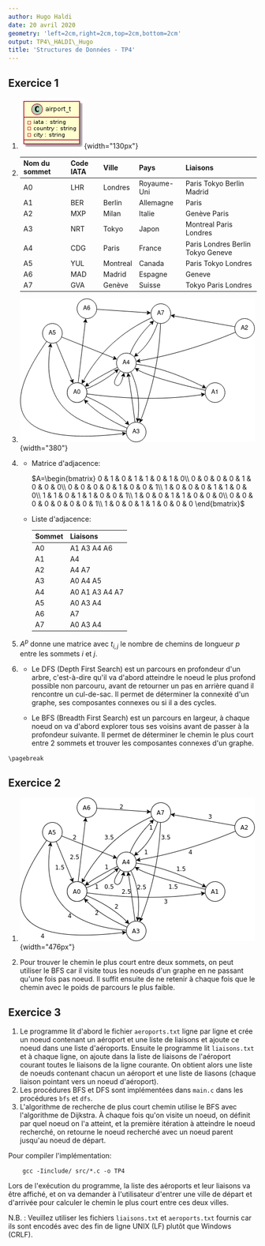 ```yaml
---
author: Hugo Haldi
date: 20 avril 2020
geometry: 'left=2cm,right=2cm,top=2cm,bottom=2cm'
output: TP4\_HALDI\_Hugo
title: 'Structures de Données - TP4'
---
```


## Exercice 1

1.  ![airport\_t](images/airport_t.png){width="130px"}

2.  | Nom du sommet | Code IATA | Ville    | Pays        | Liaisons                          |
    |---------------|-----------|----------|-------------|-----------------------------------|
    | A0            | LHR       | Londres  | Royaume-Uni | Paris Tokyo Berlin Madrid         |
    | A1            | BER       | Berlin   | Allemagne   | Paris                             |
    | A2            | MXP       | Milan    | Italie      | Genève Paris                      |
    | A3            | NRT       | Tokyo    | Japon       | Montreal Paris Londres            |
    | A4            | CDG       | Paris    | France      | Paris Londres Berlin Tokyo Geneve |
    | A5            | YUL       | Montreal | Canada      | Paris Tokyo Londres               |
    | A6            | MAD       | Madrid   | Espagne     | Geneve                            |
    | A7            | GVA       | Genève   | Suisse      | Tokyo Paris Londres               |

3.  ![Bindings](images/bindings.png){width="380"}

4.  -   Matrice d'adjacence:

        $A=\begin{bmatrix} 0 & 1 & 0 & 1 & 1 & 0 & 1 & 0\\ 0 & 0 & 0 & 0 & 1 & 0 & 0 & 0\\ 0 & 0 & 0 & 0 & 1 & 0 & 0 & 1\\ 1 & 0 & 0 & 0 & 1 & 1 & 0 & 0\\ 1 & 1 & 0 & 1 & 1 & 0 & 0 & 1\\ 1 & 0 & 0 & 1 & 1 & 0 & 0 & 0\\ 0 & 0 & 0 & 0 & 0 & 0 & 0 & 1\\ 1 & 0 & 0 & 1 & 1 & 0 & 0 & 0 \end{bmatrix}$

    -   Liste d'adjacence:

        | Sommet | Liaisons       |
        |--------|----------------|
        | A0     | A1 A3 A4 A6    |
        | A1     | A4             |
        | A2     | A4 A7          |
        | A3     | A0 A4 A5       |
        | A4     | A0 A1 A3 A4 A7 |
        | A5     | A0 A3 A4       |
        | A6     | A7             |
        | A7     | A0 A3 A4       |

5.  $A^p$ donne une matrice avec $t_{i,j}$ le nombre de chemins de longueur $p$ entre les sommets $i$ et $j$.

6.  -   Le DFS (Depth First Search) est un parcours en profondeur d'un arbre, c'est-à-dire qu'il va d'abord atteindre le noeud le plus profond possible non parcouru, avant de retourner un pas en arrière quand il rencontre un cul-de-sac. Il permet de déterminer la connexité d'un graphe, ses composantes connexes ou si il a des cycles.

    -   Le BFS (Breadth First Search) est un parcours en largeur, à chaque noeud on va d'abord explorer tous ses voisins avant de passer à la profondeur suivante. Il permet de déterminer le chemin le plus court entre 2 sommets et trouver les composantes connexes d'un graphe.

```{=tex}
\pagebreak
```
## Exercice 2

1.  ![Bindings weight](images/bindings_weight.png){width="476px"}

2.  Pour trouver le chemin le plus court entre deux sommets, on peut utiliser le BFS car il visite tous les noeuds d'un graphe en ne passant qu'une fois pas noeud. Il suffit ensuite de ne retenir à chaque fois que le chemin avec le poids de parcours le plus faible.

## Exercice 3

1.  Le programme lit d'abord le fichier `aeroports.txt` ligne par ligne et crée un noeud contenant un aéroport et une liste de liaisons et ajoute ce noeud dans une liste d'aéroports. Ensuite le programme lit `liaisons.txt` et à chaque ligne, on ajoute dans la liste de liaisons de l'aéroport courant toutes le liaisons de la ligne courante. On obtient alors une liste de noeuds contenant chacun un aéroport et une liste de liasons (chaque liaison pointant vers un noeud d'aéroport).
2.  Les procédures BFS et DFS sont implémentées dans `main.c` dans les procédures `bfs` et `dfs`.
3.  L'algorithme de recherche de plus court chemin utilise le BFS avec l'algorithme de Dijkstra. À chaque fois qu'on visite un noeud, on définit par quel noeud on l'a atteint, et la première itération à atteindre le noeud recherché, on retourne le noeud recherché avec un noeud parent jusqu'au noeud de départ.

Pour compiler l'implémentation:

        gcc -Iinclude/ src/*.c -o TP4

Lors de l'exécution du programme, la liste des aéroports et leur liaisons va être affiché, et on va demander à l'utilisateur d'entrer une ville de départ et d'arrivée pour calculer le chemin le plus court entre ces deux villes.

N.B. : Veuillez utiliser les fichiers `liaisons.txt` et `aeroports.txt` fournis car ils sont encodés avec des fin de ligne UNIX (LF) plutôt que Windows (CRLF).

